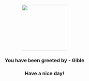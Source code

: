 <p align="center">
            <img src="https://raw.githubusercontent.com/PokeAPI/sprites/master/sprites/pokemon/443.png" width="150" height="150">
          </p>
          <h3 align="center">You have been greeted by - <b>Gible</b></h3>
          <h3 align="center">Have a nice day!</h3>
        